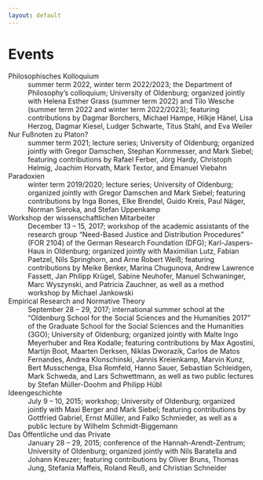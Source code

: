 ```yaml
---
layout: default
---
```


# Events

<dl>
   <dt>Philosophisches Kolloquium</dt>
      <dd>summer term 2022, winter term 2022/2023; the Department of Philosophy’s colloquium; University of Oldenburg; organized jointly with Helena Esther Grass (summer term 2022) and Tilo Wesche (summer term 2022 and winter term 2022/2023); featuring contributions by Dagmar Borchers, Michael Hampe, Hilkje Hänel, Lisa Herzog, Dagmar Kiesel, Ludger Schwarte, Titus Stahl, and Eva Weiler</dd>
  <dt>Nur Fußnoten zu Platon?</dt>
      <dd>summer term 2021; lecture series; University of Oldenburg; organized jointly with Gregor Damschen, Stephan Kornmesser, and Mark Siebel; featuring contributions by Rafael Ferber, Jörg Hardy, Christoph Helmig, Joachim Horvath, Mark Textor, and Emanuel Viebahn</dd>
   <dt>Paradoxien</dt>
      <dd>winter term 2019/2020; lecture series; University of Oldenburg; organized jointly with Gregor Damschen and Mark Siebel; featuring contributions by Inga Bones, Elke Brendel, Guido Kreis, Paul Näger, Norman Sieroka, and Stefan Uppenkamp</dd>
   <dt>Workshop der wissenschaftlichen Mitarbeiter</dt>
      <dd>December 13 – 15, 2017; workshop of the academic assistants of the research group “Need-Based Justice and Distribution Procedures” (FOR 2104) of the German Research Foundation (DFG); Karl-Jaspers-Haus in Oldenburg; organized jointly with Maximilian Lutz, Fabian Paetzel, Nils Springhorn, and Arne Robert Weiß; featuring contributions by Meike Benker, Marina Chugunova, Andrew Lawrence Fassett, Jan Philipp Krügel, Sabine Neuhofer, Manuel Schwaninger, Marc Wyszynski, and Patricia Zauchner, as well as a method workshop by Michael Jankowski</dd>
   <dt>Empirical Research and Normative Theory</dt>
      <dd>September 28 – 29, 2017; international summer school at the “Oldenburg School for the Social Sciences and the Humanities 2017” of the Graduate School for the Social Sciences and the Humanities (3GO); University of Oldenburg; organized jointly with Malte Ingo Meyerhuber and Rea Kodalle; featuring contributions by Max Agostini, Martijn Boot, Maarten Derksen, Niklas Dworazik, Carlos de Matos Fernandes, Andrea Klonschinski, Jannis Kreienkamp, Marvin Kunz, Bert Musschenga, Elsa Romfeld, Hanno Sauer, Sebastian Schleidgen, Mark Schweda, and Lars Schwettmann, as well as two public lectures by Stefan Müller-Doohm and Philipp Hübl</dd>
  <dt>Ideengeschichte</dt>
      <dd>July 9 – 10, 2015; workshop; University of Oldenburg; organized jointly with Maxi Berger and Mark Siebel; featuring contributions by Gottfried Gabriel, Ernst Müller, and Falko Schmieder, as well as a public lecture by Wilhelm Schmidt-Biggemann</dd>
  <dt>Das Öffentliche und das Private</dt>
      <dd>January 28 – 29, 2015; conference of the Hannah-Arendt-Zentrum; University of Oldenburg; organized jointly with Nils Baratella and Johann Kreuzer; featuring contributions by Oliver Bruns, Thomas Jung, Stefania Maffeis, Roland Reuß, and Christian Schneider</dd>
</dl>
